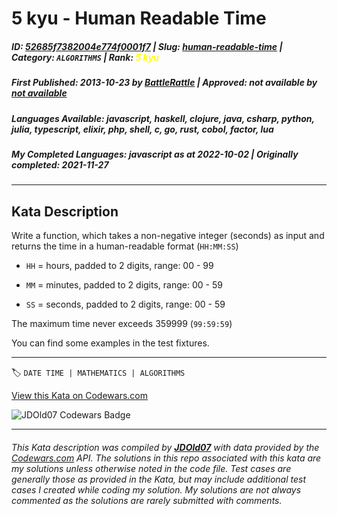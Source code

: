 # 5 kyu - Human Readable Time

##### **ID**: [52685f7382004e774f0001f7](https://www.codewars.com/kata/52685f7382004e774f0001f7) | **Slug**: [human-readable-time](https://www.codewars.com/kata/52685f7382004e774f0001f7) | **Category**: `ALGORITHMS` | **Rank**: <span style="color:yellow">5 kyu</span>

##### **First Published**: 2013-10-23 ***by*** [BattleRattle](https://www.codewars.com/users/BattleRattle) | **Approved**: *not available* ***by*** [*not available*](*https://www.codewars.com*)

##### **Languages Available**: javascript, haskell, clojure, java, csharp, python, julia, typescript, elixir, php, shell, c, go, rust, cobol, factor, lua

##### **My Completed Languages**: javascript ***as at*** 2022-10-02 | **Originally completed**: 2021-11-27

---

## Kata Description


Write a function, which takes a non-negative integer (seconds) as input and returns the time in a human-readable format (`HH:MM:SS`)



* `HH` = hours, padded to 2 digits, range: 00 - 99

* `MM` = minutes, padded to 2 digits, range: 00 - 59

* `SS` = seconds, padded to 2 digits, range: 00 - 59



The maximum time never exceeds 359999 (`99:59:59`)



You can find some examples in the test fixtures.

---


🏷 `DATE TIME | MATHEMATICS | ALGORITHMS`


[View this Kata on Codewars.com](https://www.codewars.com/kata/52685f7382004e774f0001f7)

![](https://www.codewars.com/users/jdold07/badges/large "JDOld07 Codewars Badge")

---

###### *This Kata description was compiled by [**JDOld07**](https://tpstech.dev) with data provided by the [Codewars.com](https://www.codewars.com) API.  The solutions in this repo associated with this kata are my solutions unless otherwise noted in the code file.  Test cases are generally those as provided in the Kata, but may include additional test cases I created while coding my solution.  My solutions are not always commented as the solutions are rarely submitted with comments.*
